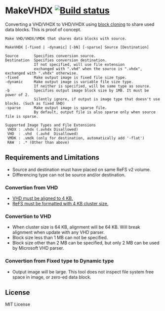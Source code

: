 # MakeVHDX [![Build status](https://ci.appveyor.com/api/projects/status/9ugasf69fmwo4gs6)](https://ci.appveyor.com/project/0xbadfca11/makevhdx)
Converting a VHD/VHDX to VHD/VHDX using [block cloning](https://docs.microsoft.com/windows-server/storage/refs/block-cloning) to share used data blocks.
This is proof of concept.
```
Make VHD/VHDX/VMDK that shares data blocks with source.

MakeVHDX [-fixed | -dynamic] [-bN] [-sparse] Source [Destination]

Source       Specifies conversion source.
Destination  Specifies conversion destination.
             If not specified, will use file extension
             exchanged with ".vhd" when the source is ".vhdx", exchanged with ".vhdx" otherwise.
-fixed       Make output image is fixed file size type.
-dynamic     Make output image is variable file size type.
             If neither is specified, will be same type as source.
-b           Specifies output image block size by 1MB. It must be power of 2.
             Silently ignore, if output is image type that doesn't use blocks. (Such as fixed VHD)
-sparse      Make output image is sparse file.
             By default, output file is also sparse only when source file is sparse.

Supported Image Types and File Extensions
 VHDX : .vhdx (.avhdx Disallowed)
 VHD  : .vhd  (.avhd  Disallowed)
 VMDK : .vmdk (only for destination, automatically add '-flat')
 RAW  : .* (Other than above)
```
## Requirements and Limitations
- Source and destination must have placed on same ReFS v2 volume.
- Differencing type can not be source and/or destination.
### Convertion from VHD
- [VHD must be aligned to 4 KB.](https://docs.microsoft.com/en-us/windows-server/administration/performance-tuning/role/hyper-v-server/storage-io-performance#vhd-format)
- [ReFS must be formatted with 4 KB cluster size.](https://blogs.technet.microsoft.com/filecab/2017/01/13/cluster-size-recommendations-for-refs-and-ntfs/)
### Convertion to VHD
- When cluster size is 64 KB, alignment will be 64 KB. Will break alignment when update with any VHD parser.
- Block size less than 1 MB can not be specified.
- Block size other than 2 MB can be specified, but only 2 MB can be used by Microsoft VHD parser.
### Convertion from Fixed type to Dynamic type
- Output image will be large. This tool does not inspect file system free space in image, or zero-ed data block.

## License
MIT License
